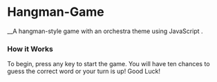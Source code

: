 # Hangman-Game
__A 
hangman-style game with an orchestra theme using JavaScript
.

### How it Works
To begin, press any key to start the game. You will have ten chances to guess the correct word or your turn is up! Good Luck!